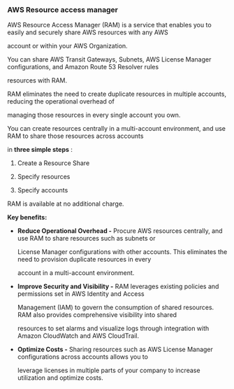 ### AWS Resource access manager


AWS Resource Access Manager (RAM) is a service that enables you to easily and securely share AWS resources with any AWS

account or within your AWS Organization.


You can share AWS Transit Gateways, Subnets, AWS License Manager configurations, and Amazon Route 53 Resolver rules

resources with RAM.


RAM eliminates the need to create duplicate resources in multiple accounts, reducing the operational overhead of

managing those resources in every single account you own.


You can create resources centrally in a multi-account environment, and use RAM to share those resources across accounts

in **three simple steps** :


1. Create a Resource Share

2. Specify resources

3. Specify accounts


RAM is available at no additional charge.


**Key benefits:**


- **Reduce Operational Overhead -** Procure AWS resources centrally, and use RAM to share resources such as subnets or

  License Manager configurations with other accounts. This eliminates the need to provision duplicate resources in every

  account in a multi-account environment.

- **Improve Security and Visibility -** RAM leverages existing policies and permissions set in AWS Identity and Access

  Management (IAM) to govern the consumption of shared resources. RAM also provides comprehensive visibility into shared

  resources to set alarms and visualize logs through integration with Amazon CloudWatch and AWS CloudTrail.

- **Optimize Costs -** Sharing resources such as AWS License Manager configurations across accounts allows you to

  leverage licenses in multiple parts of your company to increase utilization and optimize costs.


